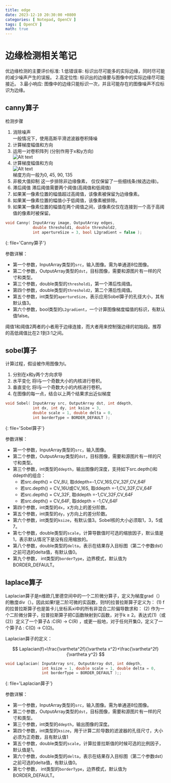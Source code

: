 ```yaml
---
title: edge
date: 2023-12-10 20:30:00 +0800
categories: [ Notepad, OpenCV ]
tags: [ OpenCV ]
math: true
---
```


# 边缘检测相关笔记

优边缘检测的主要评价标准:
1.低错误率: 标识出尽可能多的实际边缘，同时尽可能的减少噪声产生的误报。
2.高定位性: 标识出的边缘要与图像中的实际边缘尽可能接近。
3.最小响应: 图像中的边缘只能标识一次，并且可能存在的图像噪声不应标识为边缘。

## canny算子

检测步骤

1. 消除噪声  
   一般情况下，使用高斯平滑滤波器卷积降噪
1. 计算梯度幅值和方向
  1. 运用一对卷积阵列 (分别作用于x和y方向)  
     ![Alt text](posts/2023-12-10-edge/卷积整列.png)
  2. 计算梯度幅值和方向  
     ![Alt text](posts/2023-12-10-edge/梯度幅值.png)  
     梯度方向一般为0, 45, 90, 135
2. 非极大值抑制
   这一步排除非边缘像素， 仅仅保留了一些细线条(候选边缘)。
3. 滞后阈值
   滞后阈值需要两个阈值(高阈值和低阈值)
  1. 如果某一像素位置的幅值超过高阈值，该像素被保留为边缘像素。
  2. 如果某一像素位置的幅值小于低阈值，该像素被排除。
  3. 如果某一像素位置的幅值在两个阈值之间，该像素仅仅在连接到一个高于高阈值的像素时被保留。

```c++
void Canny( InputArray image, OutputArray edges,
            double threshold1, double threshold2,
            int apertureSize = 3, bool L2gradient = false );
```
{: file='Canny算子'}

参数详解：

- 第一个参数，InputArray类型的`src`，输入图像。需为单通道8位图像。
- 第二个参数，OutputArray类型的`dst`，目标图像，需要和源图片有一样的尺寸和类型。
- 第三个参数，double类型的`threshold1`，第一个滞后性阈值。
- 第四个参数，double类型的`threshold2`，第二个滞后性阈值。
- 第五个参数，int类型的`apertureSize`，表示应用Sobel算子的孔径大小，其有默认值3。
- 第六个参数，bool类型的`L2gradient`，一个计算图像梯度幅值的标识，有默认值false。

阈值1和阈值2两者的小者用于边缘连接，而大者用来控制强边缘的初始段。推荐的高低阈值比在2:1到3:1之间。

## sobel算子

计算过程，假设被作用图像为I。

1. 分别在x和y两个方向求导
  1. 水平变化
     将I与一个奇数大小的内核进行卷积。
  1. 垂直变化
     将I与一个奇数大小的内核进行卷积。
2. 在图像的每一点，结合以上两个结果求出近似梯度

```c++
void Sobel( InputArray src, OutputArray dst, int ddepth,
            int dx, int dy, int ksize = 3,
            double scale = 1, double delta = 0,
            int borderType = BORDER_DEFAULT );
```
{: file='Sobel算子'}

参数详解：

- 第一个参数，InputArray类型的`src`，输入图像。
- 第二个参数，OutputArray类型的`dst`，目标图像，需要和源图片有一样的尺寸和类型。
- 第三个参数，int类型的`ddepth`，输出图像的深度，支持如下src.depth()和ddepth的组合：
  - 若src.depth() = CV_8U, 取ddepth=-1,CV_16S,CV_32F,CV_64F
  - 若src.depth() = CV_16U或CV_16S, 取ddepth =-1,CV_32F,CV_64F
  - 若src.depth() = CV_32F, 取ddepth =-1,CV_32F,CV_64F
  - 若src.depth() = CV_64F, 取ddepth = -1,CV_64F
- 第四个参数，int类型的`dx`，x方向上的差分阶数。
- 第五个参数，int类型的`dy`，y方向上的差分阶数。
- 第六个参数，int类型的`ksize`，有默认值3。Sobel核的大小必须取1，3，5或7。
- 第七个参数，double类型的`scale`，计算导数值时可选的缩放因子，默认值是1，表示默认情况下是没有应用缩放的。
- 第八个参数，double类型的`delta`，表示在结果存入目标图（第二个参数dst）之前可选的delta值，有默认值0。
- 第九个参数， int类型的`borderType`，边界模式，默认值为BORDER_DEFAULT。

## laplace算子

Laplacian算子是n维欧几里德空间中的一个二阶微分算子，定义为梯度grad（）的散度div（）。因此如果f是二阶可微的实函数，则f的拉普拉斯算子定义为：
(1) f的拉普拉斯算子也是笛卡儿坐标系xi中的所有非混合二阶偏导数求和：
(2) 作为一个二阶微分算子，拉普拉斯算子把C函数映射到C函数，对于k ≥ 2。表达式(1)（或(2)）定义了一个算子Δ :C(R) → C(R)
，或更一般地，对于任何开集Ω，定义了一个算子Δ : C(Ω) → C(Ω)。

Laplacian算子的定义：

$$
Laplacian(f)=\frac{\vartheta^2f}{\vartheta x^2}+\frac{\vartheta^2f}{\vartheta y^2}
$$

```c++
void Laplacian( InputArray src, OutputArray dst, int ddepth,
                int ksize = 1, double scale = 1, double delta = 0,
                int borderType = BORDER_DEFAULT );;
```
{: file='Laplacian算子'}

参数详解：

- 第一个参数，InputArray类型的`src`，输入图像。需为单通道8位图像。
- 第二个参数，OutputArray类型的`dst`，目标图像，需要和源图片有一样的尺寸和类型。
- 第三个参数，int类型的`ddepth`，输出图像的深度。
- 第四个参数，int类型的`ksize`，用于计算二阶导数的滤波器的孔径尺寸，大小必须为正奇数，且有默认值1
- 第五个参数，double类型的`scale`，计算拉普拉斯值的时候可选的比例因子，默认值是1。
- 第六个参数，double类型的`delta`，表示在结果存入目标图（第二个参数dst）之前可选的delta值，有默认值0。
- 第七个参数， int类型的`borderType`，边界模式，默认值为BORDER_DEFAULT。
